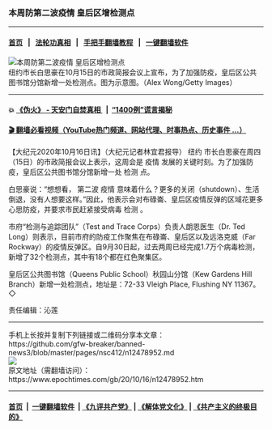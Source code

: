 ### 本周防第二波疫情 皇后区增检测点
------------------------

#### [首页](https://github.com/gfw-breaker/banned-news3/blob/master/README.md) &nbsp;&nbsp;|&nbsp;&nbsp; [法轮功真相](https://github.com/begood0513/basic/blob/master/README.md)  &nbsp;&nbsp;|&nbsp;&nbsp; [手把手翻墙教程](https://github.com/gfw-breaker/guides/wiki)  &nbsp;&nbsp;|&nbsp;&nbsp; [一键翻墙软件](https://github.com/gfw-breaker/nogfw/blob/master/README.md)  



<div><img alt="本周防第二波疫情 皇后区增检测点" class="attachment-djy_600_400 size-djy_600_400 wp-post-image" src="https://i.epochtimes.com/assets/uploads/2020/10/144307.jpg"/>
<div class="caption">
 纽约市长白思豪在10月15日的市政简报会议上宣布，为了加强防疫，皇后区公共图书馆分馆新增一处检测点。图为示意图。（Alex Wong/Getty Images）
</div></div><hr/>

#### 💥 [《伪火》 - 天安门自焚真相 ](http://158.247.195.190:10000/videos/blog/weihuo.html)&nbsp; |&nbsp; [“1400例”谎言揭秘  ](http://158.247.195.190:10000/videos/blog/jiexi1400.html)

#### [ 🎬  翻墙必看视频（YouTube热门频道、网站代理、时事热点、历史事件 ...）](https://github.com/gfw-breaker/links/blob/master/banned.md)

<div><p>
 【大纪元2020年10月16日讯】（大纪元记者林宜君报导）
 <ok href="https://www.epochtimes.com/gb/tag/%E7%BA%BD%E7%BA%A6.html">
  纽约
 </ok>
 市长白思豪在周四（15日）的市政简报会议上表示，这周会是
 <ok href="https://www.epochtimes.com/gb/tag/%E7%96%AB%E6%83%85.html">
  疫情
 </ok>
 发展的关键时刻。为了加强防疫，皇后区公共图书馆分馆新增一处
 <ok href="https://www.epochtimes.com/gb/tag/%E6%A3%80%E6%B5%8B.html">
  检测
 </ok>
 点。
</p>
<p>
 白思豪说：“想想看，
 <ok href="https://www.epochtimes.com/gb/tag/%E7%AC%AC%E4%BA%8C%E6%B3%A2.html">
  第二波
 </ok>
 <ok href="https://www.epochtimes.com/gb/tag/%E7%96%AB%E6%83%85.html">
  疫情
 </ok>
 意味着什么？更多的关闭（shutdown）、生活倒退，没有人想要这样。”因此，他表示会对布碌崙、皇后区疫情反弹的区域花更多心思防疫，并要求市民赶紧接受病毒
 <ok href="https://www.epochtimes.com/gb/tag/%E6%A3%80%E6%B5%8B.html">
  检测
 </ok>
 。
</p>
<p>
 市府“检测与追踪团队”（Test and Trace Corps）负责人朗恩医生（Dr. Ted Long）则表示，目前市府的防疫工作聚焦在布碌崙、皇后区以及远洛克威（Far Rockway）的疫情反弹区。自9月30日起，过去两周已经完成1.7万个病毒检测，新增了32个检测点，其中有18个都在红色聚集区。
</p>
<p>
 皇后区公共图书馆（Queens Public School）秋园山分馆（Kew Gardens Hill Branch）新增一处检测点，地址是：72-33 Vleigh Place, Flushing NY 11367。◇
</p>
<p>
 责任编辑：沁莲
</p>
</div>
<hr/>
手机上长按并复制下列链接或二维码分享本文章：<br/>
https://github.com/gfw-breaker/banned-news3/blob/master/pages/nsc412/n12478952.md <br/>
<a href='https://github.com/gfw-breaker/banned-news3/blob/master/pages/nsc412/n12478952.md'><img src='https://github.com/gfw-breaker/banned-news3/blob/master/pages/nsc412/n12478952.md.png'/></a> <br/>
原文地址（需翻墙访问）：https://www.epochtimes.com/gb/20/10/16/n12478952.htm


------------------------
#### [首页](https://github.com/gfw-breaker/banned-news3/blob/master/README.md) &nbsp;|&nbsp; [一键翻墙软件](https://github.com/gfw-breaker/nogfw/blob/master/README.md) &nbsp;| [《九评共产党》](https://github.com/gfw-breaker/9ping.md/blob/master/README.md#九评之一评共产党是什么) | [《解体党文化》](https://github.com/gfw-breaker/jtdwh.md/blob/master/README.md) | [《共产主义的终极目的》](https://github.com/gfw-breaker/gczydzjmd.md/blob/master/README.md)


<img src='http://gfw-breaker.win/banned-news3/pages/nsc412/n12478952.md' width='0px' height='0px'/>
